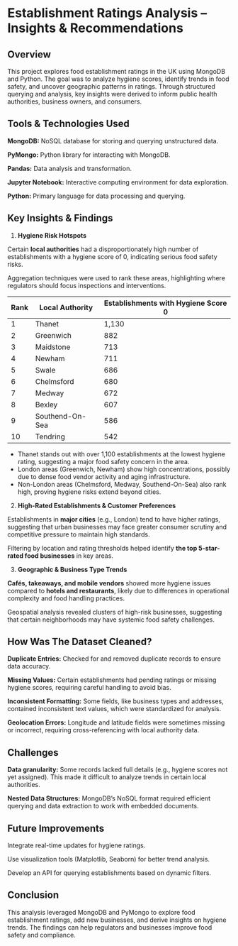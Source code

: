 # Establishment Ratings Analysis – Insights & Recommendations

## Overview
This project explores food establishment ratings in the UK using MongoDB and Python. The goal was to analyze hygiene scores, identify trends in food safety, and uncover geographic patterns in ratings. Through structured querying and analysis, key insights were derived to inform public health authorities, business owners, and consumers.

## Tools & Technologies Used
**MongoDB:** NoSQL database for storing and querying unstructured data.

**PyMongo:** Python library for interacting with MongoDB.

**Pandas:** Data analysis and transformation.

**Jupyter Notebook:** Interactive computing environment for data exploration.

**Python:** Primary language for data processing and querying.

## Key Insights & Findings
1. **Hygiene Risk Hotspots**

Certain **local authorities** had a disproportionately high number of establishments with a hygiene score of 0, indicating serious food safety risks.

Aggregation techniques were used to rank these areas, highlighting where regulators should focus inspections and interventions.

| Rank | Local Authority       | Establishments with Hygiene Score 0 |
|------|----------------------|-----------------------------------|
| 1    | Thanet               | 1,130                             |
| 2    | Greenwich            | 882                               |
| 3    | Maidstone            | 713                               |
| 4    | Newham               | 711                               |
| 5    | Swale                | 686                               |
| 6    | Chelmsford           | 680                               |
| 7    | Medway               | 672                               |
| 8    | Bexley               | 607                               |
| 9    | Southend-On-Sea      | 586                               |
| 10   | Tendring             | 542                               |

- Thanet stands out with over 1,100 establishments at the lowest hygiene rating, suggesting a major food safety concern in the area.
- London areas (Greenwich, Newham) show high concentrations, possibly due to dense food vendor activity and aging infrastructure.
- Non-London areas (Chelmsford, Medway, Southend-On-Sea) also rank high, proving hygiene risks extend beyond cities.

2. **High-Rated Establishments & Customer Preferences**

Establishments in **major cities** (e.g., London) tend to have higher ratings, suggesting that urban businesses may face greater consumer scrutiny and competitive pressure to maintain high standards.

Filtering by location and rating thresholds helped identify **the top 5-star-rated food businesses** in key areas.

3. **Geographic & Business Type Trends**

**Cafés, takeaways, and mobile vendors** showed more hygiene issues compared to **hotels and restaurants**, likely due to differences in operational complexity and food handling practices.

Geospatial analysis revealed clusters of high-risk businesses, suggesting that certain neighborhoods may have systemic food safety challenges.

## How Was The Dataset Cleaned?
**Duplicate Entries:** Checked for and removed duplicate records to ensure data accuracy.

**Missing Values:** Certain establishments had pending ratings or missing hygiene scores, requiring careful handling to avoid bias.

**Inconsistent Formatting:** Some fields, like business types and addresses, contained inconsistent text values, which were standardized for analysis.

**Geolocation Errors:** Longitude and latitude fields were sometimes missing or incorrect, requiring cross-referencing with local authority data.

## Challenges
**Data granularity:** Some records lacked full details (e.g., hygiene scores not yet assigned). This made it difficult to analyze trends in certain local authorities.

**Nested Data Structures:** MongoDB’s NoSQL format required efficient querying and data extraction to work with embedded documents.

## Future Improvements
Integrate real-time updates for hygiene ratings.

Use visualization tools (Matplotlib, Seaborn) for better trend analysis.

Develop an API for querying establishments based on dynamic filters.

## Conclusion
This analysis leveraged MongoDB and PyMongo to explore food establishment ratings, add new businesses, and derive insights on hygiene trends. The findings can help regulators and businesses improve food safety and compliance.
